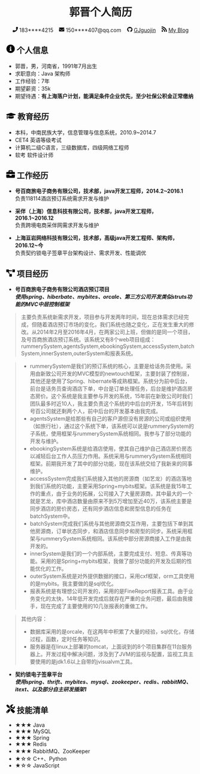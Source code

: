  <center>
     <h1>郭晋个人简历</h1>
     <div style="font-size: 14px;">
         <span>
             <img src="resume_img/phone-solid.svg" width="14px">
             183****4215
         </span>
         <span>&nbsp;&nbsp;</span>
         <span>
             <img src="resume_img/envelope-solid.svg" width="14px">
             150****407@qq.com
         </span>
        <span>&nbsp;&nbsp;</span>
        <span>
             <img src="resume_img/github-brands.svg" width="14px">
             <a href="#">GJguojin</a>
         </span>
          <span>&nbsp;&nbsp;</span>
         <span>
             <img src="resume_img/rss-solid.svg" width="14px">
             <a href="#">My Blog</a>
         </span>
    </div>
 </center>

## <img src="resume_img/info-circle-solid.svg" width="23px">  个人信息

 - 郭晋，男，河南省，1991年7月出生
 - 求职意向：Java 架构师
 - 工作经验：7年
 - 期望薪资：35k
 - 期望待遇：**有上海落户计划，能满足条件企业优先，至少社保公积金正常缴纳**

## <img src="resume_img/graduation-cap-solid.svg" width="25px">  教育经历

- 本科，中南民族大学，信息管理与信息系统，2010.9~2014.7
- CET4 英语等级考试
- 计算机二级C语言，三级数据库，四级网络工程师
- 软考 软件设计师

## <img src="resume_img/briefcase-solid.svg" width="23px">  工作经历

- **号百商旅电子商务有限公司，技术部，java开发工程师，2014.2~2016.1**  
    负责118114酒店预订系统需求开发与维护


- **采伴（上海）信息科技有限公司，技术部，java开发工程师，2016.1~2016.12**  
    负责跨境电商采伴网需求开发与维护


- **上海亘岩网络科技有限公司，技术部，高级java开发工程师、架构师，2016.12~今**  
    负责契约锁电子签章平台架构设计、需求开发、性能调优



## <img src="resume_img/project-diagram-solid.svg" width="23px">  项目经历

- **号百商旅电子商务有限公司酒店预订项目**  
  ***使用spring、hiberbate、mybites、orcale、第三方公司开发类似struts功能的MVC中层控制框架***

> 主要负责系统新需求开发，项目参与开发两年时间，现在总体需求已经完成，但随着酒店预订市场的变化，我们系统也随之变化，正在发生重大的修改。
> ​从2014年2月至2016年4月，在两家公司上班，但做的是同一个项目，及号百商旅酒店预订系统。该系统又有8个web项目组成：rummerySystem,agentsSystem,ebookingSystem,accessSystem,batchSystem,innerSystem,outerSystem和报表系统。

>* rummerySystem是我们的预订系统的核心，主要是给话务员使用。采用由新致公司开发的MVC模型的newtouch框架，主要封装了控制层，其他还是使用了Spring、hibernate等成熟框架。系统分为前中后台，前台是话务员查询酒店下单，中台是订单处理任务，后台是维护酒店房态房价。这个系统是我主要参与开发的系统，15年前在新致公司时我们团队最多时近10人，我主要负责这个系统的中后台的开发，15年后转到号百公司就还剩两个人，前中后台的开发基本由我完成。
>* agentsSystem是给那些有自己的客户源但没有房源的公司或组织使用（如旅行社），通过这个系统下单，该系统可以说是rummerySystem的子系统，使用框架与rummerySystem系统相同。我参与了部分功能的开发与维护。
>* ebookingSystem系统是给酒店使用，使其自己维护自己酒店房价房态以减轻后台工作人员压力作用。系统采用与rummerySystem系统相同框架。前期我开发了其中的部分功能，现在该系统交给了我新来的同事维护。
>* accessSystem完成我们系统接入其他的房源商（如艺龙）的酒店落地到我们系统的功能，主要采用Spring+mybits框架。该系统是我15年工作的重点，由于业务的拓展，公司接入了大量房源商，其中最大的一个就是艺龙，库中酒店数量由原来不到5万增加至近40万，该系统主要是同步酒店的房价房态，还有同步酒店信息和房型信息的任务在batchSystem中。
>* batchSystem完成我们系统与其他房源商交互作用，主要包括下单到其他房源商，订单状态同步，和酒店信息同步和房型的同步。系统采用框架与rummerySystem系统相同。该系统中部分房源商接入工作是由我开发的。
>* innerSystem是我们的一个内部系统，主要完成支付、短息、传真等功能。采用的是Spring+mybits框架，我做了部分功能的开发及后期的性能优化的工作。
>* outerSystem系统是对外提供数据的接口，采用cxf框架，orm工具使用的是mybits。我主要做的是sql优化。
>* 报表系统是有理想公司开发的，采用的是FineReport报表工具。由于业务变化的太快，14年低开发完成后就存在严重的业务问题，最后由我接手，现在完成了主要使用的10几张报表的重做工作。

> 其他内容：
>* 数据库采用的是orcale，在这两年中积累了大量的经验，sql优化，存储过程，函数，定时任务等知识。
>* 服务器是在linux上部署的tomcat，上面说到的8个项目集群在11台服务器上。开发过程中解决问题，涉及到了JVM的监视与配置，监视工具主要使用的是jdk1.6以上自带的jvisualvm工具。


- **契约锁电子签章平台**  
  ***使用spring、thrift、mybites、mysql、zookeeper、redis、rabbitMQ、itext、以及部分自主研发插架1***

> 

## <img src="resume_img/tools-solid.svg" width="23px">  技能清单

- ★★★ Java
- ★★★ MySQL
- ★★★ Spring
- ★★★ Redis
- ★★★ RabbitMQ、ZooKeeper
- ★☆☆ C++、Python
- ★☆☆ JavaScript